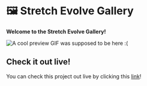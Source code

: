 # 🖼️ Stretch Evolve Gallery

**Welcome to the Stretch Evolve Gallery!**

![A cool preview GIF was supposed to be here :(](https://github.com/KrazIvan/Stretch-Evolve-Gallery/blob/main/assets/gifs/StretchEvolvePreview.gif)

## Check it out live!

You can check this project out live by clicking this [link](https://krazivan.github.io/project-pages/Stretch-Evolve-Gallery/gallery.html)!